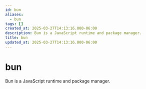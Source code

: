 ```yaml
---
id: bun
aliases:
  - bun
tags: []
created_at: 2025-03-27T14:13:16.000-06:00
description: Bun is a JavaScript runtime and package manager.
title: bun
updated_at: 2025-03-27T14:13:16.000-06:00
---
```


# bun

Bun is a JavaScript runtime and package manager.
